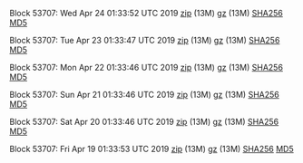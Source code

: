 Block 53707: Wed Apr 24 01:33:52 UTC 2019 [zip](https://files.01coin.io/testnet/2019-04-24/bootstrap.dat.zip) (13M) [gz](https://files.01coin.io/testnet/2019-04-24/bootstrap.dat.tar.gz) (13M) [SHA256](https://files.01coin.io/testnet/2019-04-24/sha256.txt) [MD5](https://files.01coin.io/testnet/2019-04-24/md5.txt)

Block 53707: Tue Apr 23 01:33:47 UTC 2019 [zip](https://files.01coin.io/testnet/2019-04-23/bootstrap.dat.zip) (13M) [gz](https://files.01coin.io/testnet/2019-04-23/bootstrap.dat.tar.gz) (13M) [SHA256](https://files.01coin.io/testnet/2019-04-23/sha256.txt) [MD5](https://files.01coin.io/testnet/2019-04-23/md5.txt)

Block 53707: Mon Apr 22 01:33:46 UTC 2019 [zip](https://files.01coin.io/testnet/2019-04-22/bootstrap.dat.zip) (13M) [gz](https://files.01coin.io/testnet/2019-04-22/bootstrap.dat.tar.gz) (13M) [SHA256](https://files.01coin.io/testnet/2019-04-22/sha256.txt) [MD5](https://files.01coin.io/testnet/2019-04-22/md5.txt)

Block 53707: Sun Apr 21 01:33:46 UTC 2019 [zip](https://files.01coin.io/testnet/2019-04-21/bootstrap.dat.zip) (13M) [gz](https://files.01coin.io/testnet/2019-04-21/bootstrap.dat.tar.gz) (13M) [SHA256](https://files.01coin.io/testnet/2019-04-21/sha256.txt) [MD5](https://files.01coin.io/testnet/2019-04-21/md5.txt)

Block 53707: Sat Apr 20 01:33:46 UTC 2019 [zip](https://files.01coin.io/testnet/2019-04-20/bootstrap.dat.zip) (13M) [gz](https://files.01coin.io/testnet/2019-04-20/bootstrap.dat.tar.gz) (13M) [SHA256](https://files.01coin.io/testnet/2019-04-20/sha256.txt) [MD5](https://files.01coin.io/testnet/2019-04-20/md5.txt)

Block 53707: Fri Apr 19 01:33:53 UTC 2019 [zip](https://files.01coin.io/testnet/2019-04-19/bootstrap.dat.zip) (13M) [gz](https://files.01coin.io/testnet/2019-04-19/bootstrap.dat.tar.gz) (13M) [SHA256](https://files.01coin.io/testnet/2019-04-19/sha256.txt) [MD5](https://files.01coin.io/testnet/2019-04-19/md5.txt)
